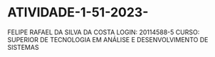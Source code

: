 # ATIVIDADE-1-51-2023-
FELIPE RAFAEL DA SILVA DA COSTA
LOGIN: 20114588-5
CURSO: SUPERIOR DE TECNOLOGIA EM ANÁLISE E DESENVOLVIMENTO DE SISTEMAS
